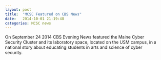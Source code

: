 ```yaml
---
layout: post
title:  "MCSC Featured on CBS News"
date:   2014-10-01 21:19:48
categories: MCSC news
---
```

On September 24 2014 CBS Evening News featured the Maine Cyber Security Cluster and its laboratory space, located on the USM campus, in a national story about educating students in arts and science of cyber security.